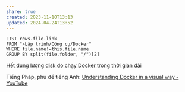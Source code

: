 ```yaml
---
share: true
created: 2023-11-10T13:13
updated: 2024-04-24T13:52
---
```


```dataview
LIST rows.file.link
FROM "✍️Lập trình/Công cụ/Docker" 
WHERE file.name!=this.file.name
GROUP BY split(file.folder, "/")[2]
```

[Hết dung lượng disk do chạy Docker trong thời gian dài](https://viblo.asia/p/het-dung-luong-disk-do-chay-docker-trong-thoi-gian-dai-oK9Vyze94QR#comment-bXP4WgPr47G)

Tiếng Pháp, phụ đề tiếng Anh: [Understanding Docker in a visual way - YouTube](https://www.youtube.com/playlist?list=PLmw3X80dPdlyRV2EUKnFOvBACs_tcArd0)